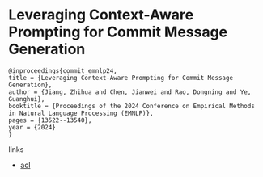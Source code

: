 # Leveraging Context-Aware Prompting for Commit Message Generation

```
@inproceedings{commit_emnlp24,
title = {Leveraging Context-Aware Prompting for Commit Message Generation},
author = {Jiang, Zhihua and Chen, Jianwei and Rao, Dongning and Ye, Guanghui},
booktitle = {Proceedings of the 2024 Conference on Empirical Methods in Natural Language Processing (EMNLP)},
pages = {13522--13540},
year = {2024}
}
```

links
- [acl](https://aclanthology.org/2024.emnlp-main.749)
